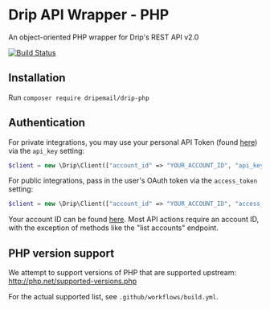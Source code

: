 # Drip API Wrapper - PHP

An object-oriented PHP wrapper for Drip's REST API v2.0

[![Build Status](https://travis-ci.org/DripEmail/drip-php.svg?branch=master)](https://travis-ci.org/DripEmail/drip-php)

## Installation

Run `composer require dripemail/drip-php`

## Authentication

For private integrations, you may use your personal API Token (found
[here](https://www.getdrip.com/user/edit)) via the `api_key` setting:

```php
$client = new \Drip\Client(["account_id" => "YOUR_ACCOUNT_ID", "api_key" => "YOUR_API_KEY"]);
```

For public integrations, pass in the user's OAuth token via the `access_token`
setting:

```php
$client = new \Drip\Client(["account_id" => "YOUR_ACCOUNT_ID", "access_token" => "YOUR_ACCESS_TOKEN"]);
```

Your account ID can be found [here](https://www.getdrip.com/settings).
Most API actions require an account ID, with the exception of methods like
the "list accounts" endpoint.


## PHP version support

We attempt to support versions of PHP that are supported upstream: http://php.net/supported-versions.php

For the actual supported list, see `.github/workflows/build.yml`.
